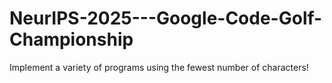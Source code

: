 # NeurIPS-2025---Google-Code-Golf-Championship
Implement a variety of programs using the fewest number of characters!
